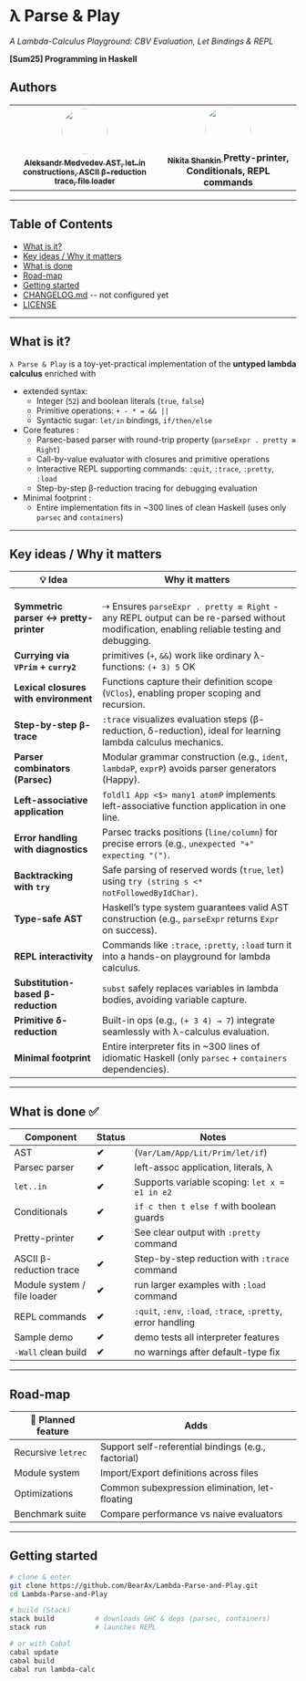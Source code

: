 
# λ Parse & Play
*A Lambda-Calculus Playground: CBV Evaluation, Let Bindings & REPL*

**[Sum25] Programming in Haskell**  
## Authors 
<table>
  <tr>
    <td align="center">
      <a href="https://github.com/BearAx">
        <img src="https://github.com/BearAx.png" width="80" height="80" style="border-radius: 50%;" /><br />
        <sub><b>Aleksandr Medvedev</b></sub>
        <sub><b>AST, let..in constructions, ASCII β-reduction trace, file loader</b></sub>
      </a>
    </td>
    <td align="center">
      <a href="https://github.com/Mysteri0K1ng">
        <img src="https://github.com/Mysteri0K1ng.png" width="80" height="80" style="border-radius: 50%;" /><br />
        <sub><b>Nikita Shankin</b></sub>
      </a>
       <b>Pretty-printer, Conditionals, REPL commands</b>
    </td>
  </tr>
</table>

---

## Table of Contents
- [What is it?](#what-is-it)
- [Key ideas / Why it matters](#key-ideas--why-it-matters)
- [What is done](#what-is-done-)
- [Road-map](#road-map)
- [Getting started](#getting-started)
- [CHANGELOG.md](CHANGELOG.md) -- not configured yet
- [LICENSE](LICENSE)

---

## What is it?

`λ Parse & Play` is a toy-yet-practical implementation of the **untyped
lambda calculus** enriched with

* extended syntax:
  * Integer (`52`) and boolean literals (`true`, `false`)
  * Primitive operations: `+ - * = && ||`
  * Syntactic sugar: `let/in` bindings, `if/then/else` 
* Core features :   
  * Parsec-based parser  with round-trip property (`parseExpr . pretty ≡ Right`)  
  * Call-by-value evaluator  with closures and primitive operations
  * Interactive REPL  supporting commands: `:quit`, `:trace`, `:pretty`, `:load`
  * Step-by-step β-reduction tracing  for debugging evaluation
* Minimal footprint :
  * Entire implementation fits in ~300 lines  of clean Haskell (uses only `parsec` and `containers`)
    
---

## Key ideas / Why it matters

| 💡 Idea | Why it matters |
|---------|-----------------|
| **Symmetric parser ↔ pretty-printer** | <br>⇢ Ensures `parseExpr . pretty ≡ Right` - any REPL output can be re-parsed without modification, enabling reliable testing and debugging. |
| **Currying via `VPrim` + `curry2`** | primitives (`+`, `&&`) work like ordinary λ-functions: `(+ 3) 5` OK |
| **Lexical closures with environment** | Functions capture their definition scope (`VClos`), enabling proper scoping and recursion. |
| **Step-by-step β-trace** |`:trace` visualizes evaluation steps (β-reduction, δ-reduction), ideal for learning lambda calculus mechanics. |
| **Parser combinators (Parsec)** | Modular grammar construction (e.g., `ident`, `lambdaP`, `exprP`) avoids parser generators (Happy). |
| **Left-associative application** | `foldl1 App <$> many1 atomP` implements left-associative function application in one line. |
| **Error handling with diagnostics** | Parsec tracks positions (`line/column`) for precise errors (e.g., `unexpected "+" expecting "(")`. |
| **Backtracking with `try`** | Safe parsing of reserved words (`true`, `let`) using `try (string s <* notFollowedByIdChar)`. |
| **Type-safe AST** | Haskell’s type system guarantees valid AST construction (e.g., `parseExpr` returns `Expr` on success). |
| **REPL interactivity** | Commands like `:trace`, `:pretty`, `:load` turn it into a hands-on playground for lambda calculus. |
| **Substitution-based β-reduction** | `subst` safely replaces variables in lambda bodies, avoiding variable capture. |
| **Primitive δ-reduction** | Built-in ops (e.g., `(+ 3 4) → 7`) integrate seamlessly with λ-calculus evaluation. |
| **Minimal footprint** | Entire interpreter fits in ~300 lines of idiomatic Haskell (only `parsec` + `containers` dependencies). |

---

## What is done ✅

| Component | Status | Notes |
|-----------|--------|-------|
| AST | **✔** | (`Var/Lam/App/Lit/Prim/let/if`) |
| Parsec parser | **✔** | left-assoc application, literals, λ |
| `let..in`  | **✔** | Supports variable scoping: `let x = e1 in e2` |
| Conditionals | **✔** | `if c then t else f` with boolean guards |
| Pretty-printer | **✔** | See clear output with `:pretty` command |
| ASCII β-reduction trace | **✔** | Step-by-step reduction with `:trace` command |
| Module system / file loader |  **✔** | run larger examples with `:load` command |
| REPL commands |  **✔** | `:quit`, `:env`, `:load`, `:trace`, `:pretty`, error handling |
| Sample demo |  **✔** | demo tests all interpreter features |
| `-Wall` clean build | **✔** | no warnings after default-type fix |

---

## Road-map

| 🚀 Planned feature | Adds |
|-------------------|------|
| Recursive `letrec`  | Support self-referential bindings (e.g., factorial) |
| Module system | Import/Export definitions across files |
| Optimizations | Common subexpression elimination, let-floating |
| Benchmark suite | Compare performance vs naive evaluators |

---

## Getting started

```bash
# clone & enter
git clone https://github.com/BearAx/Lambda-Parse-and-Play.git
cd Lambda-Parse-and-Play

# build (Stack)
stack build          # downloads GHC & deps (parsec, containers)
stack run            # launches REPL

# or with Cabal
cabal update
cabal build
cabal run lambda-calc
